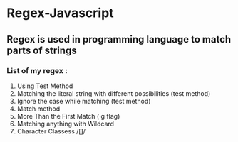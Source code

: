 # Regex-Javascript

## Regex is used in programming language to match parts of strings
### List of my regex :
1. Using Test Method 
2. Matching the literal string with different possibilities (test method)
3. Ignore the case while matching (test method)
4. Match method
5. More Than the First Match ( g flag)
6. Matching anything with Wildcard
7. Character Classess /[]/
